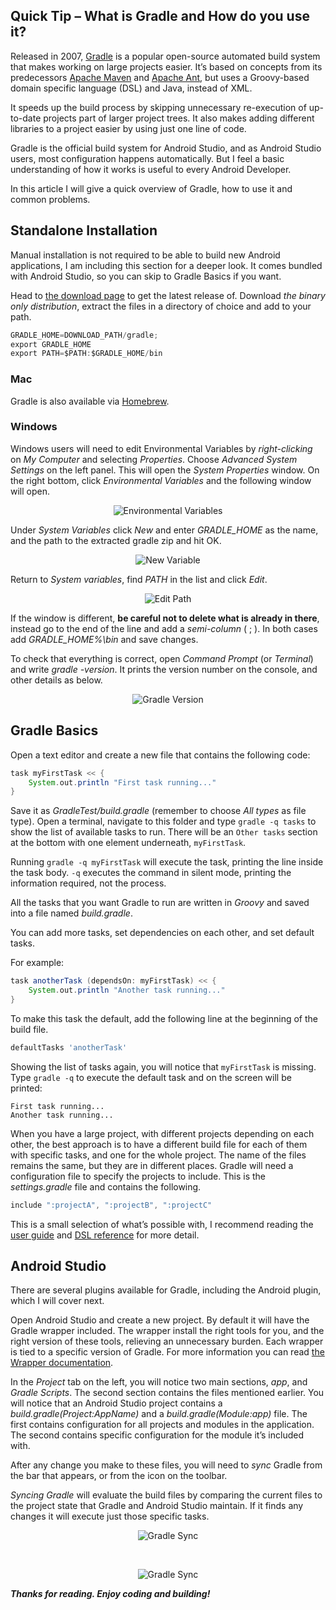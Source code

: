 ## Quick Tip – What is Gradle and How do you use it?

Released in 2007, [Gradle](http://gradle.org/) is a popular open-source automated build system that makes working on large projects easier. It’s based on concepts from its predecessors [Apache Maven](https://maven.apache.org/) and [Apache Ant](http://ant.apache.org/), but uses a Groovy-based domain specific language (DSL) and Java, instead of XML.

It speeds up the build process by skipping unnecessary re-execution of up-to-date projects part of larger project trees. It also makes adding different libraries to a project easier by using just one line of code.

Gradle is the official build system for Android Studio, and as Android Studio users, most configuration happens automatically. But I feel a basic understanding of how it works is useful to every Android Developer.

In this article I will give a quick overview of Gradle, how to use it and common problems.

## Standalone Installation

Manual installation is not required to be able to build new Android applications, I am including this section for a deeper look. It comes bundled with Android Studio, so you can skip to Gradle Basics if you want.

Head to [the download page](http://gradle.org/gradle-download/) to get the latest release of. Download *the binary only distribution*, extract the files in a directory of choice and add to your path.

```gradle
GRADLE_HOME=DOWNLOAD_PATH/gradle;
export GRADLE_HOME
export PATH=$PATH:$GRADLE_HOME/bin
```

### Mac

Gradle is also available via [Homebrew](http://brew.sh/).

### Windows
Windows users will need to edit Environmental Variables by *right-clicking* on *My Computer* and selecting *Properties*. Choose *Advanced System Settings* on the left panel. This will open the *System Properties* window. On the right bottom, click *Environmental Variables* and the following window will open.

<span style="display:block;text-align:center">![Environmental Variables](/assets/images/2016-03-16/145808548103-EnvironmentalVariables.png)</span>

Under *System Variables* click *New* and enter *GRADLE_HOME* as the name, and the path to the extracted gradle zip and hit OK.

<span style="display:block;text-align:center">![New Variable](/assets/images/2016-03-16/145808548604-EnvironmentalVariables.png)</span>

Return to *System variables*, find *PATH* in the list and click *Edit*.

<span style="display:block;text-align:center">![Edit Path](/assets/images/2016-03-16/145808549005-EditPath.png)</span>

If the window is different, **be careful not to delete what is already in there**, instead go to the end of the line and add a *semi-column* ( ; ). In both cases add *GRADLE_HOME%\bin* and save changes.

To check that everything is correct, open *Command Prompt* (or *Terminal*) and write *gradle -version*. It prints the version number on the console, and other details as below.

<span style="display:block;text-align:center">![Gradle Version](/assets/images/2016-03-16/145808549606-GradleVersion.png)</span>

## Gradle Basics

Open a text editor and create a new file that contains the following code:

```gradle
task myFirstTask << {
    System.out.println "First task running..."
}
```

Save it as *GradleTest/build.gradle* (remember to choose *All types* as file type). Open a terminal, navigate to this folder and type `gradle -q tasks` to show the list of available tasks to run. There will be an `Other tasks` section at the bottom with one element underneath, `myFirstTask`.

Running `gradle -q myFirstTask` will execute the task, printing the line inside the task body. `-q` executes the command in silent mode, printing the information required, not the process.

All the tasks that you want Gradle to run are written in *Groovy* and saved into a file named *build.gradle*.

You can add more tasks, set dependencies on each other, and set default tasks.

For example:

```gradle
task anotherTask (dependsOn: myFirstTask) << {
    System.out.println "Another task running..."
}
```

To make this task the default, add the following line at the beginning of the build file.

```gradle
defaultTasks 'anotherTask'
```

Showing the list of tasks again, you will notice that `myFirstTask` is missing. Type `gradle -q` to execute the default task and on the screen will be printed:

```
First task running...
Another task running...
```

When you have a large project, with different projects depending on each other, the best approach is to have a different build file for each of them with specific tasks, and one for the whole project. The name of the files remains the same, but they are in different places. Gradle will need a configuration file to specify the projects to include. This is the *settings.gradle* file and contains the following.

```gradle
include ":projectA", ":projectB", ":projectC"
```

This is a small selection of what’s possible with, I recommend reading the [user guide](https://docs.gradle.org/current/userguide/userguide.html) and [DSL reference](https://docs.gradle.org/current/dsl/) for more detail.

## Android Studio

There are several plugins available for Gradle, including the Android plugin, which I will cover next.

Open Android Studio and create a new project. By default it will have the Gradle wrapper included. The wrapper install the right tools for you, and the right version of these tools, relieving an unnecessary burden. Each wrapper is tied to a specific version of Gradle. For more information you can read [the Wrapper documentation](https://docs.gradle.org/current/userguide/gradle_wrapper.html).

In the *Project* tab on the left, you will notice two main sections, *app*, and *Gradle Scripts*. The second section contains the files mentioned earlier. You will notice that an Android Studio project contains a *build.gradle(Project:AppName)* and a *build.gradle(Module:app)* file. The first contains configuration for all projects and modules in the application. The second contains specific configuration for the module it’s included with.

After any change you make to these files, you will need to *sync* Gradle from the bar that appears, or from the icon on the toolbar.

*Syncing Gradle* will evaluate the build files by comparing the current files to the project state that Gradle and Android Studio maintain. If it finds any changes it will execute just those specific tasks.

<span style="display:block;text-align:center">![Gradle Sync](/assets/images/2016-03-16/145808554214-Sync.png)</span>

<br/>

<span style="display:block;text-align:center">![Gradle Sync](/assets/images/2016-03-16/145808554715-Syncbutton.png)</span>

***Thanks for reading. Enjoy coding and building!***